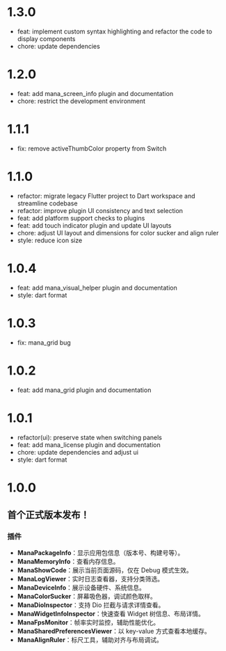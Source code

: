 # 1.3.0

- feat: implement custom syntax highlighting and refactor the code to display components
- chore: update dependencies

# 1.2.0

- feat: add mana_screen_info plugin and documentation
- chore: restrict the development environment

# 1.1.1

- fix: remove activeThumbColor property from Switch

# 1.1.0

- refactor: migrate legacy Flutter project to Dart workspace and streamline codebase
- refactor: improve plugin UI consistency and text selection
- feat: add platform support checks to plugins
- feat: add touch indicator plugin and update UI layouts
- chore: adjust UI layout and dimensions for color sucker and align ruler
- style: reduce icon size

# 1.0.4

- feat: add mana_visual_helper plugin and documentation
- style: dart format

# 1.0.3

- fix: mana_grid bug

# 1.0.2

- feat: add mana_grid plugin and documentation

# 1.0.1

- refactor(ui): preserve state when switching panels
- feat: add mana_license plugin and documentation
- chore: update dependencies and adjust ui
- style: dart format

# 1.0.0

## 首个正式版本发布！

### 插件

- **ManaPackageInfo**：显示应用包信息（版本号、构建号等）。
- **ManaMemoryInfo**：查看内存信息。
- **ManaShowCode**：展示当前页面源码，仅在 Debug 模式生效。
- **ManaLogViewer**：实时日志查看器，支持分类筛选。
- **ManaDeviceInfo**：展示设备硬件、系统信息。
- **ManaColorSucker**：屏幕吸色器，调试颜色取样。
- **ManaDioInspector**：支持 Dio 拦截与请求详情查看。
- **ManaWidgetInfoInspector**：快速查看 Widget 树信息、布局详情。
- **ManaFpsMonitor**：帧率实时监控，辅助性能优化。
- **ManaSharedPreferencesViewer**：以 key-value 方式查看本地缓存。
- **ManaAlignRuler**：标尺工具，辅助对齐与布局调试。